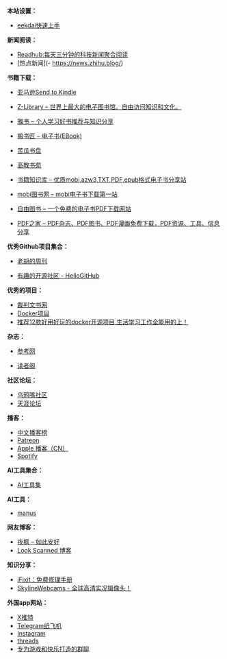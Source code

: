 
**本站设置：**

- [eekdai快速上手](https://blog.meekdai.com/)


**新闻阅读：**

- [Readhub:每天三分钟的科技新闻聚合阅读](https://readhub.cn/)
- [热点新闻](- https://news.zhihu.blog/)


**书籍下载：**

- [亚马逊Send to Kindle](https://www.amazon.com/gp/sendtokindle)

- [Z-Library – 世界上最大的电子图书馆。自由访问知识和文化。](https://zh.z-lib.gd/)
- [雅书 – 个人学习好书推荐与知识分享](https://yabook.blog/)
- [搬书匠 – 电子书(EBook)](http://www.banshujiang.cn/)
- [苦瓜书盘](https://kgbook.com/)
- [高教书苑](https://ebook.hep.com.cn/)
- [书籍知识库 – 优质mobi,azw3,TXT,PDF,epub格式电子书分享站](https://www.zhishikoo.com/)
- [mobi图书网 – mobi电子书下载第一站](https://www.mobitushu.cn/)
- [自由图书 – 一个免费的电子书PDF下载网站](https://book5678.com/)
- [PDF之家 – PDF杂志、PDF图书、PDF漫画免费下载，PDF资源、工具、信息分享](https://pdfzj.com/)



**优秀Github项目集合：**

- [老胡的周刊](https://weekly.howie6879.com/)

- [有趣的开源社区 - HelloGitHub](https://hellogithub.com/)



**优秀的项目：**

- [裁判文书网](https://caseopen.org/)
- [Docker项目](https://prclub.notion.site/Docker-827eaa2cc9a140538fc4ae5f15a74e95)
- [推荐12款好用好玩的docker开源项目 生活学习工作全能用的上！](https://blog.kejilion.pro/dockeapp/)

**杂志：**

- [参考网](https://www.fx361.com/)

- [读者阁](https://duzhege.cn/)


**社区论坛：**

- [乌鸦嘴社区](https://wyz.xyz/)
- [天涯论坛](https://tianya.my/)


**播客：**

- [中文播客榜](https://xyzrank.com/)
- [Patreon](https://www.patreon.com/)
- [Apple 播客（CN）](https://podcasts.apple.com/cn/browse)
- [Spotify](https://open.spotify.com/)



**AI工具集合：**

- [AI工具集](https://ai-bot.cn/)


**AI工具：**

- [manus](https://manus.im/)


**网友博客：**

- [夜枫 – 如此安好](https://yefengs.com/)
- [Look Scanned 博客](https://blog.lookscanned.io/zh/)


**知识分享：**

- [iFixit：免费修理手册](https://zh.ifixit.com/)
- [SkylineWebcams - 全球高清实况摄像头！](https://www.skylinewebcams.com/zh/webcam.html)



**外国app网站：**
- [X推特](https://x.com/)
- [Telegram纸飞机](https://web.telegram.org/k/)
- [Instagram](https://www.instagram.com/)
- [threads](https://www.threads.com/)
- [专为游戏和快乐打造的群聊](https://discord.com/)